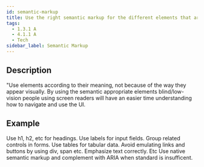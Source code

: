 ```yaml
---
id: semantic-markup
title: Use the right semantic markup for the different elements that are used
tags:
  - 1.3.1 A
  - 4.1.1 A
  - Tech
sidebar_label: Semantic Markup
---
```


## Description

"Use elements according to their meaning, not because of the way they appear visually. By using the semantic appropriate elements blind/low-vision people using screen readers will have an easier time understanding how to navigate and use the UI. 

## Example

Use h1, h2, etc for headings. Use labels for input fields. Group related controls in forms. Use tables for tabular data. Avoid emulating links and buttons by using div, span etc. Emphasize text correctly. Etc
Use native semantic markup and complement with ARIA when standard is insufficent.
